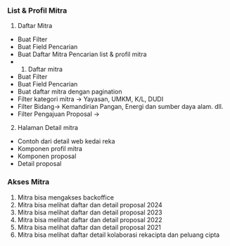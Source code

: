 ### List & Profil Mitra
1. Daftar Mitra
- Buat Filter
- Buat Field Pencarian
- Buat Daftar Mitra Pencarian
list & profil mitra
- 1. Daftar mitra
- Buat Filter
- Buat Field Pencarian
- Buat daftar mitra dengan pagination
- Filter kategori mitra -> Yayasan, UMKM, K/L, DUDI
- Filter Bidang-> Kemandirian Pangan, Energi dan sumber daya alam. dll.
- Filter Pengajuan Proposal ->
2. Halaman Detail mitra 
- Contoh dari detail web kedai reka
- Komponen profil mitra
- Komponen proposal
- Detail proposal
### Akses Mitra
1. Mitra bisa mengakses backoffice
2. Mitra bisa melihat daftar dan detail proposal 2024
3. Mitra bisa melihat daftar dan detail proposal 2023
4. Mitra bisa melihat daftar dan detail proposal 2022
5. Mitra bisa melihat daftar dan detail proposal 2021
6. Mitra bisa melihat daftar detail kolaborasi rekacipta dan peluang cipta
